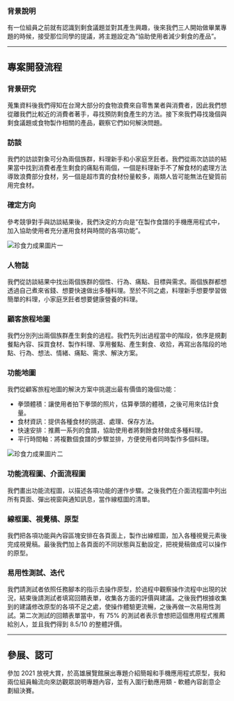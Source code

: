 ### 背景說明

有一位組員之前就有認識到剩食議題並對其產生興趣，後來我們三人開始做畢業專題的時候，接受那位同學的提議，將主題設定為”協助使用者減少剩食的產品”。

---

## 專案開發流程

### 背景研究

蒐集資料後我們得知在台灣大部分的食物浪費來自零售業者與消費者，因此我們想從離我們比較近的消費者著手，尋找預防剩食產生的方法。接下來我們尋找幾個與剩食議題或食物製作相關的產品，觀察它們如何解決問題。

### 訪談

我們的訪談對象可分為兩個族群，料理新手和小家庭烹飪者。我們從兩次訪談的結果當中找到消費者產生剩食的痛點有兩個，一個是料理新手不了解食材的處理方法導致浪費部分食材，另一個是超市賣的食材份量較多，兩類人皆可能無法在變質前用完食材。

### 確定方向

參考競爭對手與訪談結果後，我們決定的方向是”在製作食譜的手機應用程式中，加入協助使用者充分運用食材與時間的各項功能”。

![珍食力成果圖片一](/image/max-value-1.png)

### 人物誌

我們從訪談結果中找出兩個族群的個性、行為、痛點、目標與需求。兩個族群都想透過自己煮來省錢、想要快速做出多種料理。至於不同之處，料理新手想要學習做簡單的料理，小家庭烹飪者想要健康營養的料理。

### 顧客旅程地圖

我們分別列出兩個族群產生剩食的過程。我們先列出過程當中的階段，依序是規劃餐點內容、採買食材、製作料理、享用餐點、產生剩食、收拾，再寫出各階段的地點、行為、想法、情緒、痛點、需求、解決方案。

### 功能地圖

我們從顧客旅程地圖的解決方案中挑選出最有價值的幾個功能：

* 拳頭體積：讓使用者拍下拳頭的照片，估算拳頭的體積，之後可用來估計食量。
* 食材資訊：提供各種食材的挑選、處理、保存方法。
* 快速安排：推薦一系列的食譜，協助使用者將剩餘食材做成多種料理。
* 平行時間軸：將複數個食譜的步驟並排，方便使用者同時製作多個料理。

![珍食力成果圖片二](/image/max-value-2.png)

### 功能流程圖、介面流程圖

我們畫出功能流程圖，以描述各項功能的運作步驟。之後我們在介面流程圖中列出所有頁面、彈出視窗與通知訊息，當作線框圖的清單。

### 線框圖、視覺稿、原型

我們把各項功能與內容區塊安排在各頁面上，製作出線框圖，加入各種視覺元素後完成視覺稿。最後我們加上各頁面的不同狀態與互動設定，把視覺稿做成可以操作的原型。

### 易用性測試、迭代

我們請測試者依照任務腳本的指示去操作原型，於過程中觀察操作流程中出現的狀況，結束後請測試者填寫回饋表單，收集各方面的評價與建議。之後我們根據收集到的建議修改原型的各項不足之處，使操作體驗更流暢，之後再做一次易用性測試。第二次測試的回饋表單當中，有 75% 的測試者表示會想把這個應用程式推薦給別人，並且我們得到 8.5/10 的整體評價。

---

## 參展、認可

參加 2021 放視大賞，於高雄展覽館展出專題介紹簡報和手機應用程式原型，我和兩位組員輪流向來訪觀眾說明專題內容，並有入圍行動應用類 - 軟體內容創意企劃組決賽。